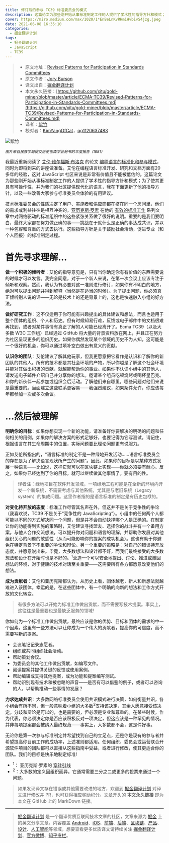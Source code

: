 ```yaml
---
title: 修订后的参与 TC39 标准委员会的模式
description: 这篇论文为那些刚开始从事标准制定工作的人提供了学术性的指导方针和模式；为了使其更具有可操作性，并为我们的社区提供现代化的语言，我在下面更新了他的指导方针，以及一些改善大家参与标准委员会体验的有用建议。
cover: https://miro.medium.com/max/1020/1*EnBeLnKvRHmiHvbivS4jzg.jpeg
date: 2021-06-08 16:35:10
categories:
  - 掘金翻译计划
tags:
  - 掘金翻译计划
  - JavaScript
  - TC39
---
```


<ins class="adsbygoogle" style="display:block; text-align:center;"  data-ad-layout="in-article" data-ad-format="fluid" data-ad-client="ca-pub-7962287588031867" data-ad-slot="2542544532"></ins><script> (adsbygoogle = window.adsbygoogle || []).push({});</script>


> * 原文地址：[Revised Patterns for Participation in Standards Committees](https://medium.com/@jorydotcom/revised-patterns-for-participation-in-standards-committees-dae82d93954e)
> * 原文作者：[Jory Burson](https://medium.com/@jorydotcom)
> * 译文出自：[掘金翻译计划](https://github.com/xitu/gold-miner)
> * 本文永久链接：[https://github.com/xitu/gold-miner/blob/master/article/ECMA-TC39/Revised-Patterns-for-Participation-in-Standards-Committees.md](https://github.com/xitu/gold-miner/blob/master/article/ECMA-TC39/Revised-Patterns-for-Participation-in-Standards-Committees.md)
> * 译者：[紫竹](https://github.com/youngjuning)
> * 校对者：[KimYangOfCat](https://github.com/KimYangOfCat)，[qq1120637483](https://github.com/qq1120637483)

![紫竹](https://miro.medium.com/max/1020/1*EnBeLnKvRHmiHvbivS4jzg.jpeg)

<small>*图片来自民族学局提交给史密森学会秘书的年度报告（1881）*</small>

我最近重新阅读了 [艾伦·维尔福斯·布洛克](https://twitter.com/awbjs) 的论文 [编程语言的标准化和参与模式](http://pl.csie.ntut.edu.tw/asianplop2016/proceedings/A14.pdf)，同时为即将到来的讲座做准备。艾伦在编程语言标准开发、研究和文档方面有20多年的经验，这对 JavaScript 社区来说是非常有价值且不能被低估的。这篇论文为那些刚开始从事标准制定工作的人提供了学术性的指导方针和模式；为了使其更具有可操作性，并为我们的社区提供现代化的语言，我在下面更新了他的指导方针，以及一些改善大家参与标准委员会体验的有用建议。

技术标准委员会的性质决定了用户、实施者和供应商都在挤在同一个房间里，他们的需求或利益往往是相互冲突的。[亚历克斯·罗素](https://twitter.com/slightlylate) 在他的 [有效的标准工作](https://infrequently.org/2018/06/effective-standards-work-part-1-the-lay-of-the-land/) 系列文章中对网络驱动的标准组织中的这些紧张关系做了很好的说明。重要的是我们要明白，最终大家都在努力做正确的事——挑战在于就什么是正确的事达成共识，并以一种包容和尊重的方式去执行。这些指导方针是关于鼓励社会活动，促进专业（和个人回报）的标准制定过程。

# 首先寻求理解...

**做一个积极的倾听者**：艾伦的指导意见是，只有当你确定你有有价值的东西需要说的时候才可以发言。我完全同意，对于一个新人来说，在第一次会议上应该专注于倾听和观察。然而，我认为有必要对这一准则进行修订，如果你有不明白的地方，绝对可以提出问题并得到解释（当然是在适当的时候）。为了提出问题，你必须真正倾听别人说的话——无论是技术上的还是背景上的，这也是快速融入小组的好方法。

**做好研究工作**：这不仅适用于你可能有兴趣提出的具体建议和想法，而且也适用于整个团体的组织、个人和历史。但有时候知易行难，反馈或电子邮件中的文档很难再找到，或者对某件事情有真正了解的人可能已经离开了。Ecma TC39（以及大多数 W3C 工作组）已经通过 GitHub 将大量的背景资料放在网上，并且正在努力为社区呈现更多的组织历史。如果你偶然发现某个领域的历史不为人知，这可能是一个很好的机会，你可以通过填补空白做出有意义的贡献。

**认识你的团队**：艾伦建议了解其他玩家，但我更愿意把它看作是认识和了解你的新团队的其他人。所有的技术都是其社会环境的产物，所以你越是了解这个社会环境并能对其做出积极的贡献，就越能帮助你的事业。如果你不认识小组中的其他人，请发送电子邮件介绍自己并分享你的想法。邀请某个组员吃顿烧烤或喝杯星巴克。和你的新伙伴一起参加或组织会后活动。了解他们来自哪里，哪些问题对他们来说是最重要的。当面建立这些联系更容易——我强烈建议，如果条件允许，你应该每年都参加一次或多次会议。

# ...然后被理解

**明确你的目标**：如果你想实现一个新的功能，请准备好你要解决的明确的问题和任何相关的用例。如果你的解决方案的形式足够好，也要记得为它写测试。请记住，根据语言在其生命周期中的位置，实际问题要比理论问题更有说服力。

正如艾伦所指出的，“语言标准的制定不是一种绿地开发活动......语言标准委员会的存在是为了解决语言现状所产生的问题”。因此，如果你的目标是以某种方式发展一种语言——比如说，这样它就可以在区块链上实现——你就必须要有耐心。反之，如果你已经达到了你的目标，就可以继续做其他事情了。要有目的性。

> 译者注：绿地项目在软件开发领域，一项绿地工程可能是在全新的环境内开发一个新系统，不需要考虑与其他系统，尤其是与老旧系统（Legacy system）的集成问题。这里作者指的是语言标准的制定是有历史包袱的。

**对变化持开放的态度**：标准工作尽管其名声在外，但这并不是关于竞争性的争论（我喜欢说，TC39 不是关于“竞争性的 JavaScripting”）。小组中的任何两个人都可能以不同的方式解决同一个问题，但是并不会自动抉择哪个人是正确的。在制定让你的功能得到实施的策略时，艾伦建议寻找盟友、选择你的战斗并有一个备用方案。与他人合作交流想法，可以提升你对问题和语言的理解，并帮助你发展对其他组织关心的问题的敏感性（从而可能影响你的提案的成功机会）。这也有助于你避免在特定背景下不重要的争论和辩论。另一个重要的策略是：对自己的错误持开放态度，并愿意说出来。毕竟，大多数想法和设计都不好，而我们最终接受的大多数想法和设计在开始时也是不好的。<sup>1</sup>营造一个可以安全地提出、讨论、推进或撤回想法的环境，对于健康的技术对话至关重要——这需要所有各方都愿意改变他们的想法。

**成为贡献者**：艾伦和亚历克斯都认为，从历史上看，团体越老，新人和新想法就越难进入该团体。幸运的是，在这些团体中，有一个明确的向新的想法和工作方式开放的文化转变。

> 有很多方法可以开始为标准工作做出贡献，而不需要写技术提案。事实上，这往往是最重要也是最缺乏服务的领域!

你如何为一个标准工作做出贡献，最终应该是你的优势、目标和团体的需求的中一个因素。这里有一些方法可以让你成为一个伟大的贡献者，提高你的可信度，而不需要写新的提案。

- 会议笔记记录志愿者。
- 组织或共同组织社会活动。
- 帮助策划会议。
- 为委员会的其他工作做出贡献，如编写文件。
- 阅读提案并提供关键的反馈或使用案例。
- 帮助编辑或支持其他提案，或为功能和提案编写测试。
- 帮助识别现有技术和被忽略的声音——是否有可以借鉴的例子，或者可以咨询的人，以帮助推动一些事情的发展？

**力求达成共识**：大多数网络标准委员会使用共识模式进行决策，如何衡量共识，各小组会有所不同，但一般意味着小组的大多数<sup>2</sup>支持该决定，其余人愿意接受该决定。分歧和辩论是可以的，也是需要的，但必须是专业和尊重的。在某些时候，作为代表，你必须决定你是否应该积极反对一项决定，但这应该是一种罕见的情况。并非每项提案都会被纳入最终规范——事实上，大多数都不会，这是件好事。

无论你是第一次参与标准制定并希望找到自己的立足点，还是你是现有的参与者并希望提高你目前工作的成功率，上述准则都适用。任何组织、委员会或运营联合开源软件项目的团队都可以直接从这些指南中受益，或者进行修改，使其更适合你的团队。我们的目标是快乐地制定标准!

* <sup>1</sup>： 亚历克斯·罗素的 [穿针引线](https://infrequently.org/2018/06/effective-standards-work-part-2-threading-the-needle/)
* <sup>2</sup>：大多数的定义因组织而异。它通常需要三分之二或更多的投票来通过一个问题。

> 如果发现译文存在错误或其他需要改进的地方，欢迎到 [掘金翻译计划](https://github.com/xitu/gold-miner) 对译文进行修改并 PR，也可获得相应奖励积分。文章开头的 **本文永久链接** 即为本文在 GitHub 上的 MarkDown 链接。

---

> [掘金翻译计划](https://github.com/xitu/gold-miner) 是一个翻译优质互联网技术文章的社区，文章来源为 [掘金](https://juejin.im) 上的英文分享文章。内容覆盖 [Android](https://github.com/xitu/gold-miner#android)、[iOS](https://github.com/xitu/gold-miner#ios)、[前端](https://github.com/xitu/gold-miner#前端)、[后端](https://github.com/xitu/gold-miner#后端)、[区块链](https://github.com/xitu/gold-miner#区块链)、[产品](https://github.com/xitu/gold-miner#产品)、[设计](https://github.com/xitu/gold-miner#设计)、[人工智能](https://github.com/xitu/gold-miner#人工智能)等领域，想要查看更多优质译文请持续关注 [掘金翻译计划](https://github.com/xitu/gold-miner)、[官方微博](http://weibo.com/juejinfanyi)、[知乎专栏](https://zhuanlan.zhihu.com/juejinfanyi)。
